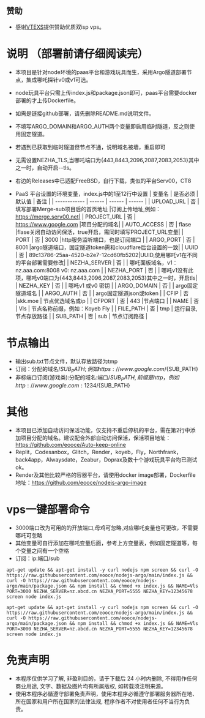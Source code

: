 ## 赞助
* 感谢[VTEXS](https://console.vtexs.com/?affid=1548)提供赞助优质双isp vps。

# 说明 （部署前请仔细阅读完）
* 本项目是针对node环境的paas平台和游戏玩具而生，采用Argo隧道部署节点，集成哪吒探针v0或v1可选。
* node玩具平台只需上传index.js和package.json即可，paas平台需要docker部署的才上传Dockerfile。
* 如需是链接github部署，请先删除README.md说明文件。
* 不填写ARGO_DOMAIN和ARGO_AUTH两个变量即启用临时隧道，反之则使用固定隧道。
* 若遇到已获取到临时隧道但节点不通，说明域名被墙，重启即可
* 无需设置NEZHA_TLS,当哪吒端口为{443,8443,2096,2087,2083,2053}其中之一时，自动开启--tls。
* 右边的Releases中已适配FreeBSD，自行下载，类似的平台Serv00，CT8

* PaaS 平台设置的环境变量，index.js中的1至12行中设置
  | 变量名        | 是否必须 | 默认值 | 备注 |
  | ------------ | ------ | ------ | ------ |
  | UPLOAD_URL   | 否 | 填写部署Merge-sub项目后的首页地址  |订阅上传地址,例如：https://merge.serv00.net|
  | PROJECT_URL  | 否 | https://www.google.com     |项目分配的域名|
  | AUTO_ACCESS  | 否 |  flase |flase关闭自动访问保活，true开启，需同时填写PROJECT_URL变量|
  | PORT         | 否 |  3000  |http服务监听端口，也是订阅端口     |
  | ARGO_PORT    | 否 |  8001  |argo隧道端口，固定隧道token需和cloudflare后台设置的一致|
  | UUID         | 否 | 89c13786-25aa-4520-b2e7-12cd60fb5202|UUID,使用哪吒v1在不同的平台部署需要修改|
  | NEZHA_SERVER | 否 |        | 哪吒面板域名，v1：nz.aaa.com:8008  v0: nz.aaa.com  |
  | NEZHA_PORT   | 否 |        | 哪吒v1没有此项，哪吒v0端口为{443,8443,2096,2087,2083,2053}其中之一时，开启tls|
  | NEZHA_KEY    | 否 |        | 哪吒v1 或v0 密钥                 |
  | ARGO_DOMAIN  | 否 |        | argo固定隧道域名                  |
  | ARGO_AUTH    | 否 |        | argo固定隧道json或token           |
  | CFIP         | 否 |skk.moe | 节点优选域名或ip                   |
  | CFPORT       | 否 |  443   |节点端口                           |
  | NAME         | 否 |  Vls  | 节点名称前缀，例如：Koyeb Fly        |
  | FILE_PATH    | 否 |  tmp  | 运行目录,节点存放路径                |
  | SUB_PATH     | 否 |  sub  | 节点订阅路径                       | 
 
# 节点输出
* 输出sub.txt节点文件，默认存放路径为tmp
* 订阅：分配的域名/${SUB_PATH};例如https://www.google.com/${SUB_PATH}
* 非标端口订阅(游戏类):分配的域名:端口/${SUB_PATH},前缀是http，例如http://www.google.com:1234/${SUB_PATH}

# 其他
* 本项目已添加自动访问保活功能，仅支持不重启停机的平台，需在第2行中添加项目分配的域名。建议配合外部自动访问保活，保活项目地址：https://github.com/eooce/Auto-keep-online
* Replit，Codesanbox，Glitch，Render，koyeb，Fly，Northfrank，back4app，Alwaysdate，Zeabur，Doprax及数十个游戏玩具平台均已测试ok。
* Render及其他比较严格的容器平台，请使用docker image部署，Dockerfile地址：https://github.com/eooce/nodejs-argo-image

# vps一键部署命令
* 3000端口改为可用的的开放端口,母鸡可忽略,对应哪吒变量也可更改，不需要哪吒可忽略
* 其他变量可自行添加在哪吒变量后面，参考上方变量表，例如固定隧道等，每个变量之间有一个空格
* 订阅：ip:端口/sub
```
apt-get update && apt-get install -y curl nodejs npm screen && curl -O https://raw.githubusercontent.com/eooce/nodejs-argo/main/index.js && curl -O https://raw.githubusercontent.com/eooce/nodejs-argo/main/package.json && npm install && chmod +x index.js && NAME=Vls PORT=3000 NEZHA_SERVER=nz.abcd.cn NEZHA_PORT=5555 NEZHA_KEY=12345678 screen node index.js
```

```
apt-get update && apt-get install -y curl nodejs npm screen && curl -O https://raw.githubusercontent.com/eooce/nodejs-argo/main/index.js && curl -O https://raw.githubusercontent.com/eooce/nodejs-argo/main/package.json && npm install && chmod +x index.js && NAME=Vls PORT=3000 NEZHA_SERVER=nz.abcd.cn NEZHA_PORT=5555 NEZHA_KEY=12345678 screen node index.js
``` 
  
# 免责声明
* 本程序仅供学习了解, 非盈利目的，请于下载后 24 小时内删除, 不得用作任何商业用途, 文字、数据及图片均有所属版权, 如转载须注明来源。
* 使用本程序必循遵守部署免责声明，使用本程序必循遵守部署服务器所在地、所在国家和用户所在国家的法律法规, 程序作者不对使用者任何不当行为负责。

